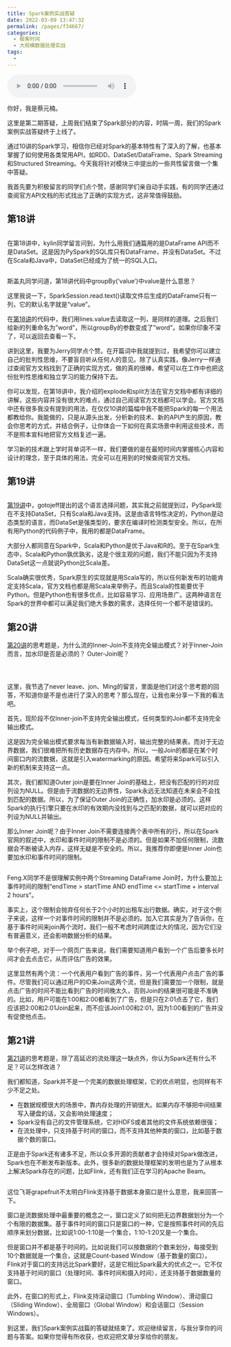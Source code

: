 ```yaml
---
title: Spark案例实战答疑
date: 2022-03-09 13:47:32
permalink: /pages/f34667/
categories:
  - 极客时间
  - 大规模数据处理实战
tags:
  - 
---
```

<audio title="FAQ第二期.Spark案例实战答疑" src="https://static001.geekbang.org/resource/audio/45/dd/455b975dbed8f274f7db554bbddb2bdd.mp3" controls="controls"></audio> 
<p>你好，我是蔡元楠。</p><p>这里是第二期答疑，上周我们结束了Spark部分的内容，时隔一周，我们的Spark案例实战答疑终于上线了。</p><p>通过10讲的Spark学习，相信你已经对Spark的基本特性有了深入的了解，也基本掌握了如何使用各类常用API，如RDD、DataSet/DataFrame、Spark Streaming和Structured Streaming。今天我将针对模块三中提出的一些共性留言做一个集中答疑。</p><p>我首先要为积极留言的同学们点个赞，感谢同学们亲自动手实践，有的同学还通过查阅官方API文档的形式找出了正确的实现方式，这非常值得鼓励。</p><h2>第18讲</h2><p><img src="https://static001.geekbang.org/resource/image/87/81/871a0e71b4bc152a33bc4429b1ce1881.jpg" alt=""></p><p>在第18讲中，kylin同学留言问到，为什么用我们通篇用的是DataFrame API而不是DataSet。这是因为PySpark的SQL库只有DataFrame，并没有DataSet。不过在Scala和Java中，DataSet已经成为了统一的SQL入口。</p><p><img src="https://static001.geekbang.org/resource/image/f0/2d/f02f83eb7122e419a80467465d7f4f2d.jpg" alt=""></p><p>斯盖丸同学问道，第18讲代码中groupBy(‘value’)中value是什么意思？</p><p>这里我说一下，SparkSession.read.text()读取文件后生成的DataFrame只有一列，它的默认名字就是“value”。</p><!-- [[[read_end]]] --><p>在<a href="https://time.geekbang.org/column/article/97658">第18讲</a>的代码中，我们用lines.value去读取这一列，是同样的道理。之后我们给新的列重命名为”word”，所以groupBy的参数变成了”word”。如果你印象不深了，可以返回去查看一下。</p><p>讲到这里，我要为Jerry同学点个赞。在开篇词中我就提到过，我希望你可以建立自己的批判性思维，不要盲目听从任何人的意见。除了认真实践，像Jerry一样通过查阅官方文档找到了正确的实现方式，做的真的很棒，希望可以在工作中也把这份批判性思维和独立学习的能力保持下去。</p><p>你可以发现，在第18讲中，我介绍的explode和split方法在官方文档中都有详细的讲解，这些内容并没有很大的难点，通过自己阅读官方文档都可以学会。官方文档中还有很多我没有提到的用法，在仅仅10讲的篇幅中我不能把Spark的每一个用法都教给你。我能做的，只是从源头出发，分析新的技术、新的API产生的原因，教会你思考的方式，并结合例子，让你体会一下如何在真实场景中利用这些技术，而不是照本宣科地把官方文档复述一遍。</p><p>学习新的技术跟上学时背单词不一样，我们要做的是在最短时间内掌握核心内容和设计的理念，至于具体的用法，完全可以在用到的时候查阅官方文档。</p><h2>第19讲</h2><p><img src="https://static001.geekbang.org/resource/image/1c/c8/1c0d97ad6c8f972e73d5f8b4f42226c8.jpg" alt=""></p><p><a href="https://time.geekbang.org/column/article/98374">第19讲</a>中，gotojeff提出的这个语言选择问题，其实我之前就提到过，PySpark现在不支持DataSet，只有Scala和Java支持。这是由语言特性决定的，Python是动态类型的语言，而DataSet是强类型的，要求在编译时检测类型安全。所以，在所有用Python的代码例子中，我用的都是DataFrame。</p><p>大部分人都同意在Spark中，Scala和Python是优于Java和R的。至于在Spark生态中，Scala和Python孰优孰劣，这是个很主观的问题，我们不能只因为不支持DataSet这一点就说Python比Scala差。</p><p>Scala确实很优秀，Spark原生的实现就是用Scala写的，所以任何新发布的功能肯定支持Scala，官方文档也都是用Scala来举例子。而且Scala的性能要优于Python。但是Python也有很多优点，比如容易学习、应用场景广。这两种语言在Spark的世界中都可以满足我们绝大多数的需求，选择任何一个都不是错误的。</p><h2>第20讲</h2><p><a href="https://time.geekbang.org/column/article/98537">第20讲</a>的思考题是，为什么流的Inner-Join不支持完全输出模式？对于Inner-Join而言，加水印是否是必须的？ Outer-Join呢？</p><p><img src="https://static001.geekbang.org/resource/image/fa/a1/fa0bb8291f2c598c132bcd25322691a1.jpg" alt=""></p><p><img src="https://static001.geekbang.org/resource/image/bf/86/bfcf59d05ac93f3a7583a03221abb786.jpg" alt=""></p><p><img src="https://static001.geekbang.org/resource/image/2a/19/2a5716bc940cf44729642af5e627f219.jpg" alt=""></p><p>这里，我节选了never leave、jon、Ming的留言，里面是他们对这个思考题的回答，不知道你是不是也进行了深入的思考？那么现在，让我也来分享一下我的看法吧。</p><p>首先，现阶段不仅Inner-join不支持完全输出模式，任何类型的Join都不支持完全输出模式。</p><p>这是因为完全输出模式要求每当有新数据输入时，输出完整的结果表。而对于无边界数据，我们很难把所有历史数据存在内存中。所以，一般Join的都是在某个时间窗口内的流数据，这就是引入watermarking的原因。希望将来Spark可以引入新的机制来支持这一点。</p><p>其次，我们都知道Outer join是要在Inner Join的基础上，把没有匹配的行的对应列设为NULL。但是由于流数据的无边界性，Spark永远无法知道在未来会不会找到匹配的数据。所以，为了保证Outer Join的正确性，加水印是必须的。这样Spark的执行引擎只要在水印的有效期内没找到与之匹配的数据，就可以把对应的列设为NULL并输出。</p><p>那么Inner Join呢？由于Inner Join不需要连接两个表中所有的行，所以在Spark官网的叙述中，水印和事件时间的限制不是必须的。但是如果不加任何限制，流数据会不断被读入内存，这样无疑是不安全的。所以，我推荐你即便是Inner Join也要加水印和事件时间的限制。</p><p><img src="https://static001.geekbang.org/resource/image/d9/90/d99e079892a952534d9214628f3a9590.jpg" alt=""></p><p>Feng.X同学不是很理解实例中两个Streaming DataFrame Join时，为什么要加上事件时间的限制“endTime &gt; startTime AND endTime &lt;= startTime + interval 2 hours”。</p><p>事实上，这个限制会抛弃任何长于2个小时的出租车出行数据。确实，对于这个例子来说，这样一个对事件时间的限制并不是必须的。加入它其实是为了告诉你，在基于事件时间来join两个流时，我们一般不考虑时间跨度过大的情况，因为它们没有普遍意义，还会影响数据分析的结果。</p><p>举个例子吧，对于一个网页广告来说，我们需要知道用户看到一个广告后要多长时间才会去点击它，从而评估广告的效果。</p><p>这里显然有两个流：一个代表用户看到广告的事件，另一个代表用户点击广告的事件。尽管我们可以通过用户的ID来Join这两个流，但是我们需要加一个限制，就是点击广告的时间不能比看到广告的时间晚太久，否则Join的结果很可能是不准确的。比如，用户可能在1:00和2:00都看到了广告，但是只在2:01点击了它，我们应该把2:00和2:01Join起来，而不应该Join1:00和2:01，因为1:00看到的广告并没有促使他点击。</p><h2>第21讲</h2><p><a href="https://time.geekbang.org/column/article/99152">第21讲</a>的思考题是，除了高延迟的流处理这一缺点外，你认为Spark还有什么不足？可以怎样改进？</p><p>我们都知道，Spark并不是一个完美的数据处理框架，它的优点明显，也同样有不少不足之处。</p><ul>
<li>在数据规模很大的场景中，靠内存处理的开销很大。如果内存不够把中间结果写入硬盘的话，又会影响处理速度；</li>
<li>Spark没有自己的文件管理系统，它对HDFS或者其他的文件系统依赖很强；</li>
<li>在流处理中，只支持基于时间的窗口，而不支持其他种类的窗口，比如基于数据个数的窗口。</li>
</ul><p>正是由于Spark还有诸多不足，所以众多开源的贡献者才会持续对Spark做改进，Spark也在不断发布新版本。此外，很多新的数据处理框架的发明也是为了从根本上解决Spark存在的问题，比如Flink，还有我们正在学习的Apache Beam。</p><p><img src="https://static001.geekbang.org/resource/image/ac/33/acedc4e52bfe3ed31bff3afae3e0b633.jpg" alt=""></p><p>这位飞哥grapefruit不太明白Flink支持基于数据本身窗口是什么意思，我来回答一下。</p><p>窗口是流数据处理中最重要的概念之一，窗口定义了如何把无边界数据划分为一个个有限的数据集。基于事件时间的窗口只是窗口的一种，它是按照事件时间的先后顺序来划分数据，比如说1:00-1:10是一个集合，1:10-1:20又是一个集合。</p><p>但是窗口并不都是基于时间的。比如说我们可以按数据的个数来划分，每接受到10个数据就是一个集合，这就是Count-based Window（基于数量的窗口）。Flink对于窗口的支持远比Spark要好，这是它相比Spark最大的优点之一。它不仅支持基于时间的窗口（处理时间、事件时间和摄入时间），还支持基于数据数量的窗口。</p><p>此外，在窗口的形式上，Flink支持滚动窗口（Tumbling Window）、滑动窗口（Sliding Window）、全局窗口（Global Window）和会话窗口（Session Windows）。</p><p>到这里，我们Spark案例实战篇的答疑就结束了。欢迎继续留言，与我分享你的问题与答案。如果你觉得有所收获，也欢迎把文章分享给你的朋友。</p><p></p>